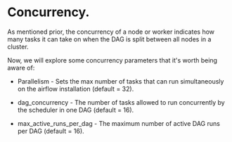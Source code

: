 # Concurrency.

As mentioned prior, the concurrency of a node or worker indicates how many tasks it can take on when the DAG is split between all nodes in a cluster.

Now, we will explore some concurrency parameters that it's worth being aware of:

* Parallelism - Sets the max number of tasks that can run simultaneously on the airflow installation (default = 32).

* dag_concurrency - The number of tasks allowed to run concurrently by the scheduler in one DAG (default = 16).

* max_active_runs_per_dag - The maximum number of active DAG runs per DAG (default = 16).